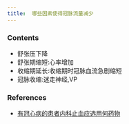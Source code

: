 ```yaml
---
title:  哪些因素使得冠脉流量减少
--- 
```


### Contents
- 舒张压下降
- 舒张期缩短:心率增加
- 收缩期延长:收缩期时冠脉血流急剧缩短
- 冠脉收缩:迷走神经,VP


### References
- [有冠心病的患者内科止血应选用何药物](/有冠心病的患者内科止血应选用何药物)
